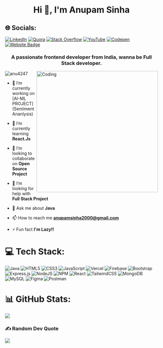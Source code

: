

<h1 align="center">Hi 👋, I'm Anupam Sinha</h1>




## 🌐 Socials:
[![LinkedIn](https://img.shields.io/badge/LinkedIn-%230077B5.svg?logo=linkedin&logoColor=white)](https://linkedin.com/in/https://www.linkedin.com/in/anupam-sinha-3377a4227/) [![Quora](https://img.shields.io/badge/Quora-%23B92B27.svg?logo=Quora&logoColor=white)](https://quora.com/profile/Anupam-Sinha-71) [![Stack Overflow](https://img.shields.io/badge/-Stackoverflow-FE7A16?logo=stack-overflow&logoColor=white)](https://stackoverflow.com/users/21888905) [![YouTube](https://img.shields.io/badge/YouTube-%23FF0000.svg?logo=YouTube&logoColor=white)](https://youtube.com/@@FOZYHERO) [![Codepen](https://img.shields.io/badge/Codepen-000000?style=for-the-badge&logo=codepen&logoColor=white)](https://codepen.io/@skilledcoder07) 
[![Website Badge](https://img.shields.io/badge/DemoPortfolio-Anupam-black)](https://anu4247.github.io/)

<h3 align="center">A passionate frontend developer from India, wanna be Full Stack developer.</h3>


<img align="right" alt="Coding" width="400" src="https://media.tenor.com/rePDfDWO3XoAAAAd/hacking.gif">





<p align="left"> <img src="https://komarev.com/ghpvc/?username=anu4247&label=Profile%20views&color=0e75b6&style=flat" alt="anu4247" /> </p>

- 🔭 I’m currently working on [AI-ML PROJECT](Sentiment Ananlysis)

- 🌱 I’m currently learning **React.Js**

- 👯 I’m looking to collaborate on **Open Source Project**

- 🤝 I’m looking for help with **Full Stack Project**

- 💬 Ask me about **Java**

- 📫 How to reach me **anupamsinha2000@gmail.com**

- ⚡ Fun fact **I'm Lazy!!**

<!-- 
## 🌐 Socials:
[![LinkedIn](https://img.shields.io/badge/LinkedIn-%230077B5.svg?logo=linkedin&logoColor=white)](https://linkedin.com/in/https://www.linkedin.com/in/anupam-sinha-3377a4227/) [![Quora](https://img.shields.io/badge/Quora-%23B92B27.svg?logo=Quora&logoColor=white)](https://quora.com/profile/Anupam-Sinha-71) [![Stack Overflow](https://img.shields.io/badge/-Stackoverflow-FE7A16?logo=stack-overflow&logoColor=white)](https://stackoverflow.com/users/21888905) [![YouTube](https://img.shields.io/badge/YouTube-%23FF0000.svg?logo=YouTube&logoColor=white)](https://youtube.com/@@FOZYHERO) [![Codepen](https://img.shields.io/badge/Codepen-000000?style=for-the-badge&logo=codepen&logoColor=white)](https://codepen.io/@skilledcoder07) 
 -->
# 💻 Tech Stack:
![Java](https://img.shields.io/badge/java-%23ED8B00.svg?style=for-the-badge&logo=java&logoColor=white) ![HTML5](https://img.shields.io/badge/html5-%23E34F26.svg?style=for-the-badge&logo=html5&logoColor=white) ![CSS3](https://img.shields.io/badge/css3-%231572B6.svg?style=for-the-badge&logo=css3&logoColor=white) ![JavaScript](https://img.shields.io/badge/javascript-%23323330.svg?style=for-the-badge&logo=javascript&logoColor=%23F7DF1E)  ![Vercel](https://img.shields.io/badge/vercel-%23000000.svg?style=for-the-badge&logo=vercel&logoColor=white) ![Firebase](https://img.shields.io/badge/firebase-%23039BE5.svg?style=for-the-badge&logo=firebase) ![Bootstrap](https://img.shields.io/badge/bootstrap-%23563D7C.svg?style=for-the-badge&logo=bootstrap&logoColor=white) ![Express.js](https://img.shields.io/badge/express.js-%23404d59.svg?style=for-the-badge&logo=express&logoColor=%2361DAFB) ![NodeJS](https://img.shields.io/badge/node.js-6DA55F?style=for-the-badge&logo=node.js&logoColor=white) ![NPM](https://img.shields.io/badge/NPM-%23000000.svg?style=for-the-badge&logo=npm&logoColor=white) ![React](https://img.shields.io/badge/react-%2320232a.svg?style=for-the-badge&logo=react&logoColor=%2361DAFB) ![TailwindCSS](https://img.shields.io/badge/tailwindcss-%2338B2AC.svg?style=for-the-badge&logo=tailwind-css&logoColor=white) ![MongoDB](https://img.shields.io/badge/MongoDB-%234ea94b.svg?style=for-the-badge&logo=mongodb&logoColor=white) ![MySQL](https://img.shields.io/badge/mysql-%2300f.svg?style=for-the-badge&logo=mysql&logoColor=white) 	![Figma](https://img.shields.io/badge/figma-%23F24E1E.svg?style=for-the-badge&logo=figma&logoColor=white) ![Postman](https://img.shields.io/badge/Postman-FF6C37?style=for-the-badge&logo=postman&logoColor=white) 
# 📊 GitHub Stats:
<!-- ![](https://github-readme-stats.vercel.app/api?username=Anu4247&theme=dark&hide_border=false&include_all_commits=false&count_private=false)<br/> -->
![](https://github-readme-streak-stats.herokuapp.com/?user=Anu4247&theme=dark&hide_border=false)<br/>
<!-- ![](https://github-readme-stats.vercel.app/api/top-langs/?username=Anu4247&theme=dark&hide_border=false&include_all_commits=false&count_private=false&layout=compact)
 -->
### ✍️ Random Dev Quote
![](https://quotes-github-readme.vercel.app/api?type=horizontal&theme=radical)

<!-- ---
[![](https://visitcount.itsvg.in/api?id=Anu4247&icon=7&color=0)](https://visitcount.itsvg.in)

 Proudly created with GPRM ( https://gprm.itsvg.in ) -->



